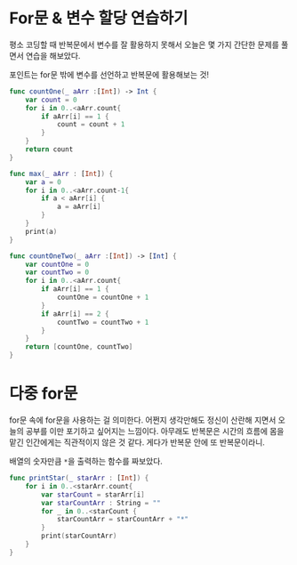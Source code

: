 # For문 & 변수 할당 연습하기


평소 코딩할 때 반복문에서 변수를 잘 활용하지 못해서
오늘은 몇 가지 간단한 문제를 풀면서 연습을 해보았다.


포인트는 for문 밖에 변수를 선언하고 반복문에 활용해보는 것!

```swift
func countOne(_ aArr :[Int]) -> Int {
    var count = 0
    for i in 0..<aArr.count{
        if aArr[i] == 1 {
            count = count + 1
        }
    }
    return count
}

func max(_ aArr : [Int]) {
    var a = 0
    for i in 0..<aArr.count-1{
        if a < aArr[i] {
            a = aArr[i]
        }
    }
    print(a)
}

func countOneTwo(_ aArr :[Int]) -> [Int] {
    var countOne = 0
    var countTwo = 0
    for i in 0..<aArr.count{
        if aArr[i] == 1 {
            countOne = countOne + 1
        }
        if aArr[i] == 2 {
            countTwo = countTwo + 1
        }
    }
    return [countOne, countTwo]
}
```


# 다중 for문

for문 속에 for문을 사용하는 걸 의미한다. 어쩐지 생각만해도 정신이 산란해 지면서 오늘의 공부를 이만 포기하고 싶어지는 느낌이다. 아무래도 반복문은 시간의 흐름에 몸을 맡긴 인간에게는 직관적이지 않은 것 같다. 게다가 반복문 안에 또 반복문이라니.


배열의 숫자만큼 `*`을 출력하는 함수를 짜보았다.

```swift
func printStar(_ starArr : [Int]) {
    for i in 0..<starArr.count{
        var starCount = starArr[i]
        var starCountArr : String = ""
        for _ in 0..<starCount {
            starCountArr = starCountArr + "*"
        }
        print(starCountArr)
    }
}
```
